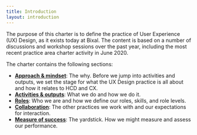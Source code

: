 ```yaml
---
title: Introduction
layout: introduction
---
```


The purpose of this charter is to define the practice of User Experience (UX) Design, as it exists today at Bixal. The content is based on a number of discussions and workshop sessions over the past year, including the most recent practice area charter activity in June 2020.  

The charter contains the following sections:

- [**Approach & mindset**](#approach-and-mindset): The why. Before we jump into activities and outputs, we set the stage for what the UX Design practice is all about and how it relates to HCD and CX.
- [**Activities & outputs**](#activities-and-outputs): What we do and how we do it.
- [**Roles**](#roles): Who we are and how we define our roles, skills, and role levels.
- [**Collaboration**](#collaboration): The other practices we work with and our expectations for interaction.
- [**Measure of success**](#measures-of-success): The yardstick. How we might measure and assess our performance.
